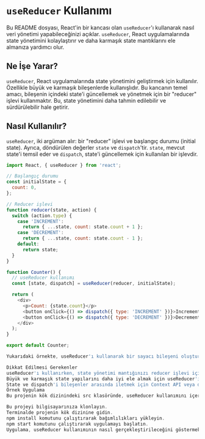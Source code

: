 # `useReducer` Kullanımı

Bu README dosyası, React'in bir kancası olan `useReducer`'ı kullanarak nasıl veri yönetimi yapabileceğinizi açıklar. `useReducer`, React uygulamalarında state yönetimini kolaylaştırır ve daha karmaşık state mantıklarını ele almanıza yardımcı olur.

## Ne İşe Yarar?

`useReducer`, React uygulamalarında state yönetimini geliştirmek için kullanılır. Özellikle büyük ve karmaşık bileşenlerde kullanışlıdır. Bu kancanın temel amacı, bileşenin içindeki state'i güncellemek ve yönetmek için bir "reducer" işlevi kullanmaktır. Bu, state yönetimini daha tahmin edilebilir ve sürdürülebilir hale getirir.

## Nasıl Kullanılır?

`useReducer`, iki argüman alır: bir "reducer" işlevi ve başlangıç durumu (initial state). Ayrıca, döndürülen değerler `state` ve `dispatch`'tir. `state`, mevcut state'i temsil eder ve `dispatch`, state'i güncellemek için kullanılan bir işlevdir.

```javascript
import React, { useReducer } from 'react';

// Başlangıç durumu
const initialState = {
  count: 0,
};

// Reducer işlevi
function reducer(state, action) {
  switch (action.type) {
    case 'INCREMENT':
      return { ...state, count: state.count + 1 };
    case 'DECREMENT':
      return { ...state, count: state.count - 1 };
    default:
      return state;
  }
}

function Counter() {
  // useReducer kullanımı
  const [state, dispatch] = useReducer(reducer, initialState);

  return (
    <div>
      <p>Count: {state.count}</p>
      <button onClick={() => dispatch({ type: 'INCREMENT' })}>Increment</button>
      <button onClick={() => dispatch({ type: 'DECREMENT' })}>Decrement</button>
    </div>
  );
}

export default Counter;

Yukarıdaki örnekte, useReducer'ı kullanarak bir sayacı bileşeni oluşturduk. Reducer işlevi, INCREMENT veya DECREMENT eylemlerine göre state'i günceller. dispatch işlevi, bu eylemleri tetiklemek için kullanılır.

Dikkat Edilmesi Gerekenler
useReducer'ı kullanırken, state yönetimi mantığınızı reducer işlevi içinde düzenleyin.
Büyük ve karmaşık state yapılarını daha iyi ele almak için useReducer'ı tercih edebilirsiniz.
State ve dispatch'i bileşenler arasında iletmek için Context API veya diğer yöntemlerle entegre edebilirsiniz.
Örnek Uygulama
Bu projenin kök dizinindeki src klasöründe, useReducer kullanımını içeren örnek bir React uygulaması bulunmaktadır. Uygulamayı başlatmak için aşağıdaki adımları izleyebilirsiniz:

Bu projeyi bilgisayarınıza klonlayın.
Terminalde projenin kök dizinine gidin.
npm install komutunu çalıştırarak bağımlılıkları yükleyin.
npm start komutunu çalıştırarak uygulamayı başlatın.
Uygulama, useReducer kullanımının nasıl gerçekleştirileceğini göstermektedir.